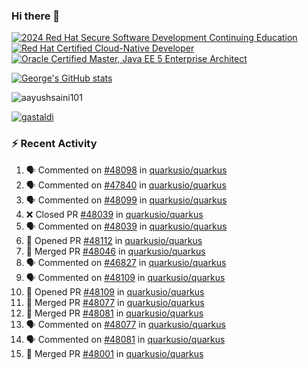 ### Hi there 👋

<!--START_SECTION:badges-->
[![2024 Red Hat Secure Software Development Continuing Education](https://images.credly.com/size/110x110/images/36a76b78-c5bf-45cf-ac2c-48c3825260c7/blob)](http://www.credly.com/badges/c86e9a17-d2c3-4554-b890-7d0521710eb6 "2024 Red Hat Secure Software Development Continuing Education")
[![Red Hat Certified Cloud-Native Developer](https://images.credly.com/size/110x110/images/12ef4e4e-3d8d-4caf-9ab1-858c5bcb9619/image.png)](http://www.credly.com/badges/b6402e31-0894-48e6-b488-e2e551dcc809 "Red Hat Certified Cloud-Native Developer")
[![Oracle Certified Master, Java EE 5 Enterprise Architect](https://images.credly.com/size/110x110/images/1fa3549c-674c-4779-b3d6-d7d64eac2c23/Oracle-Certification-badge_OC-Master.png)](http://www.credly.com/badges/2565574e-b81d-410e-ab7d-24666ddcbe00 "Oracle Certified Master, Java EE 5 Enterprise Architect")
<!--END_SECTION:badges-->

[![George's GitHub stats](https://github-readme-stats.vercel.app/api?username=gastaldi&show=reviews,prs_merged&hide=contribs,prs&theme=transparent&show_icons=true)](https://github.com/anuraghazra/github-readme-stats)

<p align="left"> <img src="https://komarev.com/ghpvc/?username=gastaldi&label=Profile%20views&color=0e75b6&style=for-the-badge" alt="aayushsaini101" /> </p>

<p align="left"> <a href="https://github.com/ryo-ma/github-profile-trophy"><img src="https://github-profile-trophy.vercel.app/?username=gastaldi" alt="gastaldi" /></a> </p>

### :zap: Recent Activity

<!--START_SECTION:activity-->
1. 🗣 Commented on [#48098](https://github.com/quarkusio/quarkus/pull/48098#issuecomment-2916701408) in [quarkusio/quarkus](https://github.com/quarkusio/quarkus)
2. 🗣 Commented on [#47840](https://github.com/quarkusio/quarkus/pull/47840#issuecomment-2916697739) in [quarkusio/quarkus](https://github.com/quarkusio/quarkus)
3. 🗣 Commented on [#48099](https://github.com/quarkusio/quarkus/pull/48099#issuecomment-2916690815) in [quarkusio/quarkus](https://github.com/quarkusio/quarkus)
4. ❌ Closed PR [#48039](https://github.com/quarkusio/quarkus/pull/48039) in [quarkusio/quarkus](https://github.com/quarkusio/quarkus)
5. 🗣 Commented on [#48039](https://github.com/quarkusio/quarkus/pull/48039#issuecomment-2916566843) in [quarkusio/quarkus](https://github.com/quarkusio/quarkus)
6. 💪 Opened PR [#48112](https://github.com/quarkusio/quarkus/pull/48112) in [quarkusio/quarkus](https://github.com/quarkusio/quarkus)
7. 🎉 Merged PR [#48046](https://github.com/quarkusio/quarkus/pull/48046) in [quarkusio/quarkus](https://github.com/quarkusio/quarkus)
8. 🗣 Commented on [#46827](https://github.com/quarkusio/quarkus/issues/46827#issuecomment-2916492025) in [quarkusio/quarkus](https://github.com/quarkusio/quarkus)
9. 🗣 Commented on [#48109](https://github.com/quarkusio/quarkus/pull/48109#issuecomment-2916473763) in [quarkusio/quarkus](https://github.com/quarkusio/quarkus)
10. 💪 Opened PR [#48109](https://github.com/quarkusio/quarkus/pull/48109) in [quarkusio/quarkus](https://github.com/quarkusio/quarkus)
11. 🎉 Merged PR [#48077](https://github.com/quarkusio/quarkus/pull/48077) in [quarkusio/quarkus](https://github.com/quarkusio/quarkus)
12. 🎉 Merged PR [#48081](https://github.com/quarkusio/quarkus/pull/48081) in [quarkusio/quarkus](https://github.com/quarkusio/quarkus)
13. 🗣 Commented on [#48077](https://github.com/quarkusio/quarkus/pull/48077#issuecomment-2913233117) in [quarkusio/quarkus](https://github.com/quarkusio/quarkus)
14. 🗣 Commented on [#48081](https://github.com/quarkusio/quarkus/pull/48081#issuecomment-2913231727) in [quarkusio/quarkus](https://github.com/quarkusio/quarkus)
15. 🎉 Merged PR [#48001](https://github.com/quarkusio/quarkus/pull/48001) in [quarkusio/quarkus](https://github.com/quarkusio/quarkus)
<!--END_SECTION:activity-->
